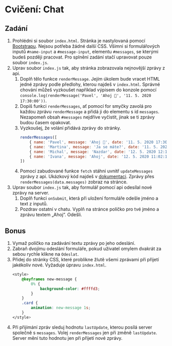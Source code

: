 # Cvičení: Chat

## Zadání

1. Prohlédni si soubor `index.html`. Stránka je nastylovaná pomocí [Bootstrapu](https://getbootstrap.com/). Nejsou potřeba žádné další CSS. Všimni si formulářových inputů `#name-input` a `#message-input`, elementu `#messages`, se kterými budeš později pracovat. Pro splnění zadání stačí upravovat pouze soubor `index.js`.
1. Uprav soubor `index.js` tak, aby stránka zobrazovala nejnovější zprávy z api.
   1. Doplň tělo funkce `renderMessage`. Jejím úkolem bude vracet HTML jedné zprávy podle předlohy, kterou najdeš v `index.html`. Správné chování můžeš vyzkoušet například výpisem do konzole pomocí `console.log(renderMessage('Pavel', 'Ahoj 👋', '11. 5. 2020 17:30:00'))`.
   1. Dopiš funkci `renderMessages`, ať pomocí for smyčky zavolá pro každou zprávu `renderMessage` a přidá ji do elementu s id `messages`. Nezapomeň obsah `#messages` nejdříve vyčistit, jinak se ti zprávy budou časem opakovat.
   1. Vyzkoušej, že volání přidává zprávy do stránky.
      ```js
      renderMessages([
          { name: 'Pavel', message: 'Ahoj 👋', date: '11. 5. 2020 17:30:00' },
          { name: 'Martina', message: 'Ja se máte?', date: '11. 5. 2020 17:29:54' },
          { name: 'Michal', message: 'Nazdar', date: '12. 5. 2020 12:17:21' },
          { name: 'Ivana', message: 'Ahoj', date: '12. 5. 2020 11:02:15' },
      ])
      ```
   1. Pomocí zabudované funkce `fetch` stáhni uvnitř `updateMessages` zprávy z api. Ukázkový kód najdeš v [dokumentaci](https://czechichat.herokuapp.com/documentation/). Zprávy přes `renderMessages(data.messages)` zobraz na stránce.
1. Uprav soubor `index.js` tak, aby formulář pomocí api odesílal nové zprávy na server.
   1. Doplň funkci `onSubmit`, která při uložení formuláře odešle jméno a text z inputů.
   1. Pozdrav ostatní v chatu. Vyplň na stránce políčko pro tvé jméno a zprávu textem „Ahoj“. Odešli.

## Bonus

1. Vymaž políčko na zadávání textu zprávy po jeho odeslání.
1. Zabraň dvojímu odeslání formuláře, pokud uživatel omylem dvakrát za sebou rychle klikne na `Odeslat`.
1. Přidej do stránky CSS, které problikne žlutě všemi zprávami při přijetí jakékoliv nové. Vyžaduje úpravu `index.html`.
   ```css
   <style>
       @keyframes new-message {
           0% {
               background-color: #ffffd3;
           }
       }
       .card {
           animation: new-message 1s;
       }
   </style>
   ```
1. Při přijímání zpráv sleduj hodnotu `lastUpdate`, kterou posílá server společně s `messages`. Volej `renderMessages` jen při změně `lastUpdate`. Server mění tuto hodnotu jen při přijetí nové zprávy.
